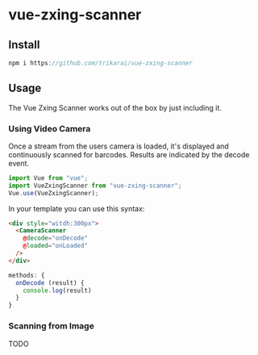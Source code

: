 # vue-zxing-scanner

## Install

```js
npm i https://github.com/trikarai/vue-zxing-scanner
```

## Usage

The Vue Zxing Scanner works out of the box by just including it.

### Using Video Camera

Once a stream from the users camera is loaded, it's displayed and continuously scanned for barcodes. Results are indicated by the decode event.

```js
import Vue from "vue";
import VueZxingScanner from "vue-zxing-scanner";
Vue.use(VueZxingScanner);
```

In your template you can use this syntax:
```html
<div style="witdh:300px">
  <CameraScanner
    @decode="onDecode"
    @loaded="onLoaded"
  />
</div>
```

```js
methods: {
  onDecode (result) {
    console.log(result)
  }
}
```

### Scanning from Image

TODO
